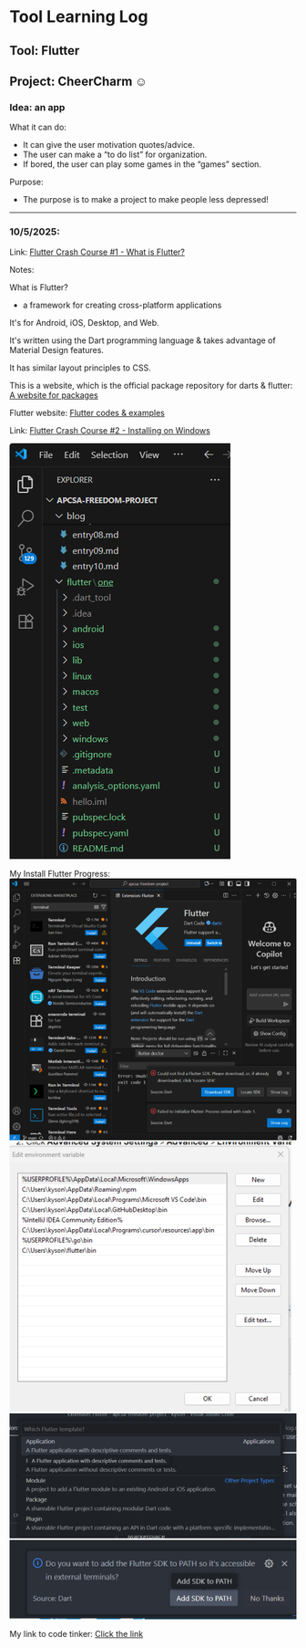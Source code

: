 # Tool Learning Log

## Tool: **Flutter**

## Project: **CheerCharm ☺️**
### Idea: an app

What it can do:
* It can give the user motivation quotes/advice.
* The user can make a “to do list” for organization.
* If bored, the user can play some games in the “games” section.

Purpose:
* The purpose is to make a project to make people less depressed!
---

### 10/5/2025:

Link: [Flutter Crash Course #1 - What is Flutter?](https://youtu.be/j_rCDc_X-k8?si=7SZVABDTw0zlmIqr)

Notes:

What is Flutter?
* a framework for creating cross-platform applications

It's for Android, iOS, Desktop, and Web.

It's written using the Dart programming language & takes advantage of Material Design features.

It has similar layout principles to CSS.

This is a website, which is the official package repository for darts & flutter: [A website for packages](pub.dev)

Flutter website: [Flutter codes & examples](https://docs.flutter.dev/)

Link: [Flutter Crash Course #2 - Installing on Windows](https://youtu.be/DvZuJeTHWaw?si=OveUKH7cdz3vChn_)

![alt text](image.png)

My Install Flutter Progress:
![alt text](image-1.png)
![alt text](image-2.png)
![alt text](image-3.png)
![alt text](image-4.png)

My link to code tinker: [Click the link](https://github.com/nancyc0337/apcsa-freedom-project/tree/main/flutter/one)

<!--
* Links you used today (websites, videos, etc)
* Things you tried, progress you made, etc
* Challenges, a-ha moments, etc
* Questions you still have
* What you're going to try next
-->
